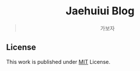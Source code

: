 <div align="center">

  # Jaehuiui Blog
  > 가보자

</div>

## License

This work is published under [MIT](https://github.com/cotes2020/jekyll-theme-chirpy/blob/master/LICENSE) License.
